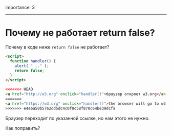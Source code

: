 importance: 3

---

# Почему не работает return false?

Почему в коде ниже `return false` не работает?

```html autorun run
<script>
  function handler() {
    alert( "..." );
    return false;
  }
</script>

<<<<<<< HEAD
<a href="http://w3.org" onclick="handler()">браузер откроет w3.org</a>
=======
<a href="https://w3.org" onclick="handler()">the browser will go to w3.org</a>
>>>>>>> e4e6a50b5762dd5dc4c0f0c58f870c64be39dcfa
```

Браузер переходит по указанной ссылке, но нам этого не нужно.

Как поправить?
